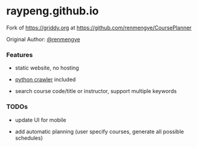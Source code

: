 # raypeng.github.io

Fork of https://griddy.org at https://github.com/renmengye/CoursePlanner

Original Author: [@renmengye](https://github.com/renmengye)

### Features

* static website, no hosting

* [python crawler](https://github.com/raypeng/raypeng.github.io/tree/master/crawler/) included

* search course code/title or instructor, support multiple keywords

### TODOs

* update UI for mobile

* add automatic planning (user specify courses, generate all possible schedules)
